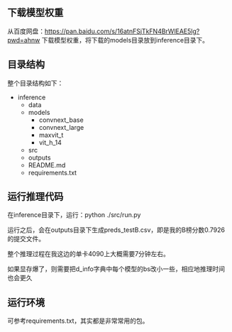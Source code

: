 ## 下载模型权重

从百度网盘：https://pan.baidu.com/s/16atnFSjTkFN4BrWlEAE5lg?pwd=ahnw 下载模型权重，将下载的models目录放到inference目录下。

## 目录结构

整个目录结构如下：
- inference
    - data
    - models
        - convnext_base
        - convnext_large
        - maxvit_t
        - vit_h_14
    - src
    - outputs
    - README.md
    - requirements.txt

## 运行推理代码

在inference目录下，运行：python ./src/run.py

运行之后，会在outputs目录下生成preds_testB.csv，即是我的B榜分数0.7926的提交文件。

整个推理过程在我这边的单卡4090上大概需要7分钟左右。

如果显存爆了，则需要把d_info字典中每个模型的bs改小一些，相应地推理时间也会更久

## 运行环境

可参考requirements.txt，其实都是非常常用的包。